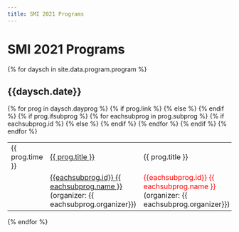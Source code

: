 ```yaml
---
title: SMI 2021 Programs
---
```

# SMI 2021 Programs

<!-- Potentially store abstract/session information on this site

[invited sessions](docs/ses-invited.md) -->

{% for daysch in site.data.program.program %}

  <h2> {{daysch.date}} </h2>
  <table style="display: block; width: 100%">
        {% for prog in daysch.dayprog %}
            <tr>
                <td style="width: 140px">{{ prog.time }}</td>
                {% if prog.link %}
                    <td><a href="{{ prog.link | prepend: site.relative_url }}"> {{ prog.title }} </a></td>                    
                {% else %}
                    <td>{{ prog.title }}</td>
                {% endif %}                
            </tr>
            {% if prog.ifsubprog %}
                {% for eachsubprog in prog.subprog %}
                    <tr>
                        <td> </td>
                        {% if eachsubprog.id %}
                            <td> <a href="{{ site.relative_url }}/{{ eachsubprog.type }}/ses-{{ eachsubprog.id | downcase }}.html"> {{eachsubprog.id}} {{ eachsubprog.name }} </a>(organizer: {{ eachsubprog.organizer}})</td>
                        {% else %}
                            <td> <div style="color:red;"> {{eachsubprog.id}} {{ eachsubprog.name }} </div>(organizer: {{ eachsubprog.organizer}})</td>
                        {% endif %}                        
                    </tr>
                {% endfor %}
            {% endif %}
        {% endfor %}
  </table>

{% endfor %}
